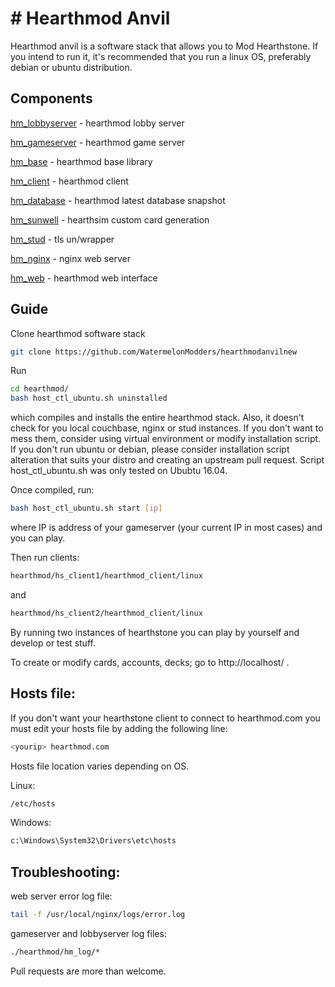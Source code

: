 # # Hearthmod Anvil
Hearthmod anvil is a software stack that allows you to Mod Hearthstone. If you intend to run it, it's recommended that you run a linux OS, preferably debian or ubuntu distribution.

## Components
[hm_lobbyserver](https://github.com/WatermelonModders/hm_lobbyserver) - hearthmod lobby server

[hm_gameserver](https://github.com/WatermelonModders/hm_gameserver) - hearthmod game server

[hm_base](https://github.com/WatermelonModders/hm_base) - hearthmod base library

[hm_client](https://github.com/WatermelonModders/hm_client) - hearthmod client

[hm_database](https://github.com/WatermelonModders/hm_database) - hearthmod latest database snapshot

[hm_sunwell](https://github.com/WatermelonModders/hm_sunwell) - hearthsim custom card generation

[hm_stud](https://github.com/WatermelonModders/hm_stud) - tls un/wrapper

[hm_nginx](https://github.com/WatermelonModders/hm_nginx) - nginx web server

[hm_web](https://github.com/WatermelonModders/hm_web) - hearthmod web interface

## Guide

Clone hearthmod software stack

```sh
git clone https://github.com/WatermelonModders/hearthmodanvilnew
```

Run 

```sh
cd hearthmod/
bash host_ctl_ubuntu.sh uninstalled
```

which compiles and installs the entire hearthmod stack. Also, it doesn't check for you local couchbase, nginx or stud instances. If you don't want to mess them, consider using virtual environment or modify installation script. If you don't run ubuntu or debian, please consider installation script alteration that suits your distro and creating an upstream pull request. Script host_ctl_ubuntu.sh was only tested on Ububtu 16.04.

Once compiled, run:
```sh
bash host_ctl_ubuntu.sh start [ip]
``` 
where IP is address of your gameserver (your current IP in most cases) and you can play.

Then run clients:
```sh
hearthmod/hs_client1/hearthmod_client/linux
```
and
```sh
hearthmod/hs_client2/hearthmod_client/linux
```

By running two instances of hearthstone you can play by yourself and develop or test stuff.

To create or modify cards, accounts, decks; go to http://localhost/ .

## Hosts file:

If you don't want your hearthstone client to connect to hearthmod.com you must edit your hosts file by adding the following line:

```sh
<yourip> hearthmod.com
```

Hosts file location varies depending on OS.

Linux:
```sh
/etc/hosts
```

Windows:
```sh
c:\Windows\System32\Drivers\etc\hosts
```

## Troubleshooting:

web server error log file:
```sh
tail -f /usr/local/nginx/logs/error.log
```

gameserver and lobbyserver log files:
```sh
./hearthmod/hm_log/*
```

Pull requests are more than welcome.

